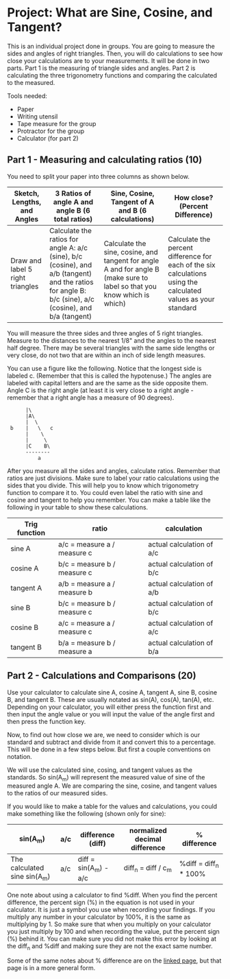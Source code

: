 # Project: What are Sine, Cosine, and Tangent?

This is an individual project done in groups.  You are going to measure the sides and angles of right triangles.  Then, you will do calculations to see how close your calculations are to your measurements.  It will be done in two parts.  Part 1 is the measuring of triangle sides and angles.  Part 2 is calculating the three trigonometry functions and comparing the calculated to the measured.

Tools needed:
* Paper
* Writing utensil
* Tape measure for the group
* Protractor for the group
* Calculator (for part 2)

## Part 1 - Measuring and calculating ratios (10)

You need to split your paper into three columns as shown below.

Sketch, Lengths, and Angles | 3 Ratios of angle A and angle B (6 total ratios) | Sine, Cosine, Tangent of A and B (6 calculations) | How close? (Percent Difference)
--------------------------- | ------------------------------------------------ | ------------------------------------------------- | ---------------------------------
Draw and label 5 right triangles | Calculate the ratios for angle A: a/c (sine), b/c (cosine), and a/b (tangent) and the ratios for angle B: b/c (sine), a/c (cosine), and b/a (tangent) | Calculate the sine, cosine, and tangent for angle A and for angle B (make sure to label so that you know which is which) | Calculate the percent difference for each of the six calculations using the calculated values as your standard

You will measure the three sides and three angles of 5 right triangles.  Measure to the distances to the nearest 1/8" and the angles to the nearest half degree.  There may be several triangles with the same side lengths or very close, do not two that are within an inch of side length measures.

You can use a figure like the following.  Notice that the longest side is labeled c.  (Remember that this is called the hypotenuse.)  The angles are labeled with capital letters and are the same as the side opposite them.  Angle C is the right angle (at least it is very close to a right angle - remember that a right angle has a measure of 90 degrees).

          |\
          |A\
          |  \
     b    |   \   c
          |    \
          |     \
          |C    B\
          --------
              a

After you measure all the sides and angles, calculate ratios.  Remember that ratios are just divisions.  Make sure to label your ratio calculations using the sides that you divide.  This will help you to know which trigonometry function to compare it to.  You could even label the ratio with sine and cosine and tangent to help you remember.  You can make a table like the following in your table to show these calculations.

Trig function | ratio | calculation
------------- | ----- | -----------
sine A | a/c = measure a / measure c | actual calculation of a/c
cosine A | b/c = measure b / measure c | actual calculation of b/c
tangent A | a/b = measure a / measure b | actual calculation of a/b
sine B | b/c = measure b / measure c | actual calculation of b/c
cosine B | a/c = measure a / measure c | actual calculation of a/c
tangent B | b/a = measure b / measure a | actual calculation of b/a


## Part 2 - Calculations and Comparisons (20)

Use your calculator to calculate sine A, cosine A, tangent A, sine B, cosine B, and tangent B.  These are usually notated as sin(A), cos(A), tan(A), etc.  Depending on your calculator, you will either press the function first and then input the angle value or you will input the value of the angle first and then press the function key.

Now, to find out how close we are, we need to consider which is our standard and subtract and divide from it and convert this to a percentage.  This will be done in a few steps below.  But first a couple conventions on notation.

We will use the calculated sine, cosing, and tangent values as the standards.  So sin(A<sub>m</sub>) will represent the measured value of sine of the measured angle A.  We are comparing the sine, cosine, and tangent values to the ratios of our measured sides.

If you would like to make a table for the values and calculations, you could make something like the following (shown only for sine):

sin(A<sub>m</sub>) | a/c | difference (diff) | normalized decimal difference | % difference
------------- | ------------- | ----------------- | ------------------ | ------------
The calculated sine sin(A<sub>m</sub>) | a/c | diff = sin(A<sub>m</sub>) - a/c | diff<sub>n</sub> = diff / c<sub>m</sub> | %diff = diff<sub>n</sub> * 100%

One note about using a calculator to find %diff.  When you find the percent difference, the percent sign (%) in the equation is not used in your calculator.  It is just a symbol you use when recording your findings.  If you multiply any number in your calculator by 100%, it is the same as multiplying by 1.  So make sure that when you multiply on your calculator you just multiply by 100 and when recording the value, put the percent sign (%) behind it.  You can make sure you did not make this error by looking at the diff<sub>n</sub> and %diff and making sure they are not the exact same number.

Some of the same notes about % difference are on the [linked page](https://github.com/MichaelTMiyoshi/AppliedMathWithMiyoshi/blob/main/AppliedAlgebra2/Projects/03-PercentDifferenceExplanation.md), but that page is in a more general form.

